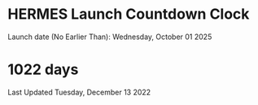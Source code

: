 # HERMES Launch Countdown Clock

Launch date (No Earlier Than): Wednesday, October 01 2025
# 1022 days

Last Updated Tuesday, December 13 2022